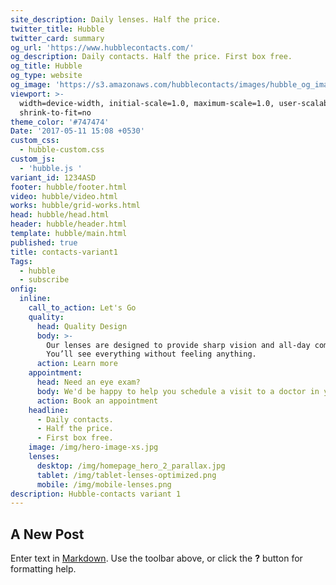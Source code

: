 ```yaml
---
site_description: Daily lenses. Half the price.
twitter_title: Hubble
twitter_card: summary
og_url: 'https://www.hubblecontacts.com/'
og_description: Daily contacts. Half the price. First box free.
og_title: Hubble
og_type: website
og_image: 'https://s3.amazonaws.com/hubblecontacts/images/hubble_og_image.jpg'
viewport: >-
  width=device-width, initial-scale=1.0, maximum-scale=1.0, user-scalable=0,
  shrink-to-fit=no
theme_color: '#747474'
Date: '2017-05-11 15:08 +0530'
custom_css:
  - hubble-custom.css
custom_js:
  - 'hubble.js '
variant_id: 1234ASD
footer: hubble/footer.html
video: hubble/video.html
works: hubble/grid-works.html
head: hubble/head.html
header: hubble/header.html
template: hubble/main.html
published: true
title: contacts-variant1
Tags:
  - hubble
  - subscribe
onfig:
  inline:
    call_to_action: Let's Go
    quality:
      head: Quality Design
      body: >-
        Our lenses are designed to provide sharp vision and all-day comfort.
        You’ll see everything without feeling anything.
      action: Learn more
    appointment:
      head: Need an eye exam?
      body: We'd be happy to help you schedule a visit to a doctor in your area.
      action: Book an appointment
    headline:
      - Daily contacts.
      - Half the price.
      - First box free.
    image: /img/hero-image-xs.jpg
    lenses:
      desktop: /img/homepage_hero_2_parallax.jpg
      tablet: /img/tablet-lenses-optimized.png
      mobile: /img/mobile-lenses.png
description: Hubble-contacts variant 1
---
```

## A New Post

Enter text in [Markdown](http://daringfireball.net/projects/markdown/). Use the toolbar above, or click the **?** button for formatting help.
